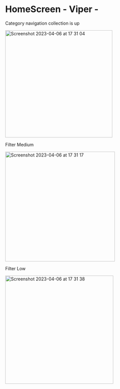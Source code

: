 # HomeScreen - Viper -

Category navigation collection is up

<img width="341" alt="Screenshot 2023-04-06 at 17 31 04" src="https://user-images.githubusercontent.com/100012767/230408963-f075bb70-c00b-439e-9a63-9aadf1fbb27d.png">


Filter Medium

<img width="349" alt="Screenshot 2023-04-06 at 17 31 17" src="https://user-images.githubusercontent.com/100012767/230409054-6279a9cf-d28e-4e6f-babf-f9be6e0523b3.png">

Filter Low

<img width="344" alt="Screenshot 2023-04-06 at 17 31 38" src="https://user-images.githubusercontent.com/100012767/230409209-6952fb38-905b-44f4-8884-8343d4ae2f53.png">

